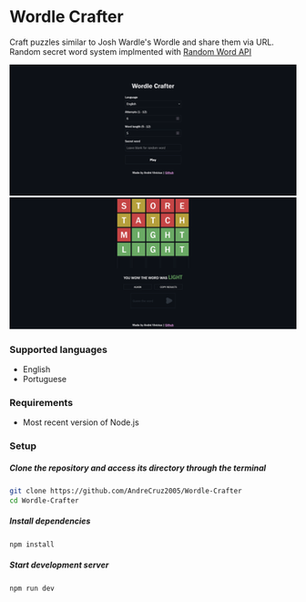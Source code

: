 # Wordle Crafter

Craft puzzles similar to Josh Wardle's Wordle and share them via URL. Random secret word system implmented with [Random Word API](https://github.com/RazorSh4rk/random-word-api/)

![Home page](screenshots/homepage.png) ![Puzzle](screenshots/puzzle.png)

### Supported languages

- English
- Portuguese

### Requirements

- Most recent version of Node.js

### Setup

##### Clone the repository and access its directory through the terminal

```sh
git clone https://github.com/AndreCruz2005/Wordle-Crafter
cd Wordle-Crafter
```

##### Install dependencies

```sh
npm install
```

##### Start development server

```sh
npm run dev
```
